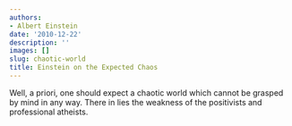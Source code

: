 ```yaml
---
authors:
- Albert Einstein
date: '2010-12-22'
description: ''
images: []
slug: chaotic-world
title: Einstein on the Expected Chaos
---
```


Well, a priori, one should expect a chaotic world which cannot be grasped by mind in any way. There in lies the weakness of the positivists and professional atheists.